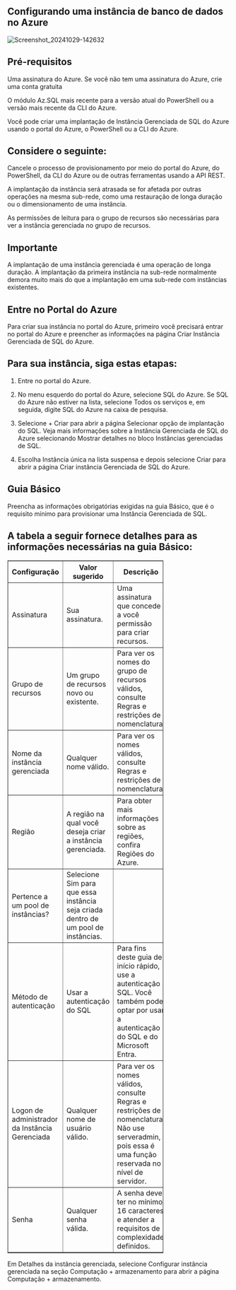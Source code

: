 ## Configurando uma instância de banco de dados no Azure

![Screenshot_20241029-142632](https://github.com/user-attachments/assets/a405178b-ba4c-4f3a-a120-f2af7a837f3f)


## Pré-requisitos

Uma assinatura do Azure. Se você não tem uma assinatura do Azure, crie uma conta gratuita

O módulo Az.SQL mais recente para a versão atual do PowerShell ou a versão mais recente da CLI do Azure.

Você pode criar uma implantação de Instância Gerenciada de SQL do Azure usando o portal do Azure, o PowerShell ou a CLI do Azure.

## Considere o seguinte:

Cancele o processo de provisionamento por meio do portal do Azure, do PowerShell, da CLI do Azure ou de outras ferramentas usando a API REST.

A implantação da instância será atrasada se for afetada por outras operações na mesma sub-rede, como uma restauração de longa duração ou o dimensionamento de uma instância.

As permissões de leitura para o grupo de recursos são necessárias para ver a instância gerenciada no grupo de recursos.

## Importante

A implantação de uma instância gerenciada é uma operação de longa duração. A implantação da primeira instância na sub-rede normalmente demora muito mais do que a implantação em uma sub-rede com instâncias existentes. 

## Entre no Portal do Azure

Para criar sua instância no portal do Azure, primeiro você precisará entrar no portal do Azure e preencher as informações na página Criar Instância Gerenciada de SQL do Azure.

## Para sua instância, siga estas etapas:

1. Entre no portal do Azure.

2. No menu esquerdo do portal do Azure, selecione SQL do Azure. Se SQL do Azure não estiver na lista, selecione Todos os serviços e, em seguida, digite SQL do Azure na caixa de pesquisa.

3. Selecione + Criar para abrir a página Selecionar opção de implantação do SQL. Veja mais informações sobre a Instância Gerenciada de SQL do Azure selecionando Mostrar detalhes no bloco Instâncias gerenciadas de SQL.

4. Escolha Instância única na lista suspensa e depois selecione Criar para abrir a página Criar instância Gerenciada de SQL do Azure. 

## Guia Básico

Preencha as informações obrigatórias exigidas na guia Básico, que é o requisito mínimo para provisionar uma Instância Gerenciada de SQL.

## A tabela a seguir fornece detalhes para as informações necessárias na guia Básico: 

<table border="1" style="width: 70%; table-layout: fixed;">
  <tr>
    <th style="width: 30%;">Configuração</th>
    <th style="width: 20%;">Valor sugerido</th>
    <th style="width: 50%;">Descrição</th>
  </tr>
  <tr>
    <td>Assinatura</td>
    <td>Sua assinatura.</td>
    <td>Uma assinatura que concede a você permissão para criar recursos.</td>
  </tr>
  <tr>
    <td>Grupo de recursos</td>
    <td>Um grupo de recursos novo ou existente.</td>
    <td>Para ver os nomes do grupo de recursos válidos, consulte Regras e restrições de nomenclatura.</td>
  </tr>
  <tr>
    <td>Nome da instância gerenciada</td>
    <td>Qualquer nome válido.</td>
    <td>Para ver os nomes válidos, consulte Regras e restrições de nomenclatura.</td>
  </tr>
  <tr>
    <td>Região</td>
    <td>A região na qual você deseja criar a instância gerenciada.</td>
    <td>Para obter mais informações sobre as regiões, confira Regiões do Azure.</td>
  </tr>
  <tr>
    <td>Pertence a um pool de instâncias?</td>
    <td>Selecione Sim para que essa instância seja criada dentro de um pool de instâncias.</td>
    <td></td>
  </tr>
  <tr>
    <td>Método de autenticação</td>
    <td>Usar a autenticação do SQL</td>
    <td>Para fins deste guia de início rápido, use a autenticação SQL. Você também pode optar por usar a autenticação do SQL e do Microsoft Entra.</td>
  </tr>
  <tr>
    <td>Logon de administrador da Instância Gerenciada</td>
    <td>Qualquer nome de usuário válido.</td>
    <td>Para ver os nomes válidos, consulte Regras e restrições de nomenclatura. Não use serveradmin, pois essa é uma função reservada no nível de servidor.</td>
  </tr>
  <tr>
    <td>Senha</td>
    <td>Qualquer senha válida.</td>
    <td>A senha deve ter no mínimo 16 caracteres e atender a requisitos de complexidade definidos.</td>
  </tr>
</table>  


Em Detalhes da instância gerenciada, selecione Configurar instância gerenciada na seção Computação + armazenamento para abrir a página Computação + armazenamento. 


